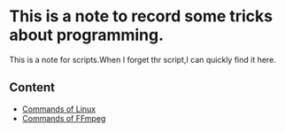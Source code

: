 # This is a note to record some tricks about programming.

This is a note for scripts.When I forget thr script,I can quickly find it here.

## Content
* [Commands of Linux](CommandsOfLiunx.md)
* [Commands of FFmpeg](CommandsOfFFmpeg.md)
